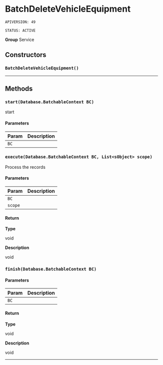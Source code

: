 # BatchDeleteVehicleEquipment

`APIVERSION: 49`

`STATUS: ACTIVE`



**Group** Service

## Constructors
### `BatchDeleteVehicleEquipment()`
---
## Methods
### `start(Database.BatchableContext BC)`

start

#### Parameters

|Param|Description|
|---|---|
|`BC`||

### `execute(Database.BatchableContext BC, List<sObject> scope)`

Process the records

#### Parameters

|Param|Description|
|---|---|
|`BC`||
|`scope`||

#### Return

**Type**

void

**Description**

void

### `finish(Database.BatchableContext BC)`
#### Parameters

|Param|Description|
|---|---|
|`BC`||

#### Return

**Type**

void

**Description**

void

---
